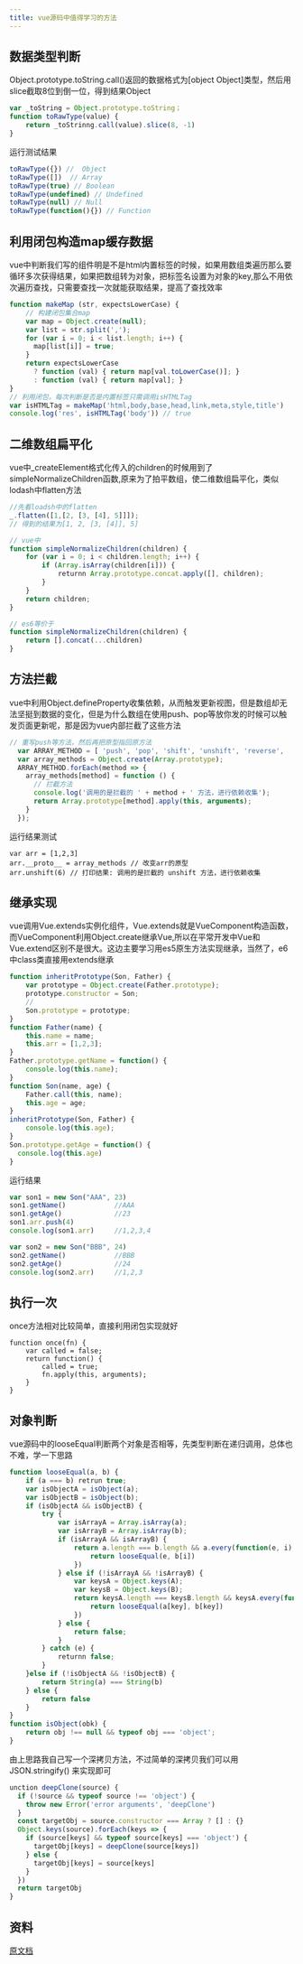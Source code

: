 ```yaml
---
title: vue源码中值得学习的方法
---
```


## 数据类型判断

Object.prototype.toString.call()返回的数据格式为[object Object]类型，然后用slice截取8位到倒一位，得到结果Object

```js
var _toString = Object.prototype.toString；
function toRawType(value) {
    return _toStrinng.call(value).slice(8, -1)
}
```
运行测试结果
```js
toRawType({}) //  Object 
toRawType([])  // Array    
toRawType(true) // Boolean
toRawType(undefined) // Undefined
toRawType(null) // Null
toRawType(function(){}) // Function
```

## 利用闭包构造map缓存数据
vue中判断我们写的组件明是不是html内置标签的时候，如果用数组类遍历那么要循环多次获得结果，如果把数组转为对象，把标签名设置为对象的key,那么不用依次遍历查找，只需要查找一次就能获取结果，提高了查找效率

```js
function makeMap (str, expectsLowerCase) {
    // 构建闭包集合map
    var map = Object.create(null);
    var list = str.split(',');
    for (var i = 0; i < list.length; i++) {
      map[list[i]] = true;
    }
    return expectsLowerCase
      ? function (val) { return map[val.toLowerCase()]; }
      : function (val) { return map[val]; }
}
// 利用闭包，每次判断是否是内置标签只需调用isHTMLTag
var isHTMLTag = makeMap('html,body,base,head,link,meta,style,title')
console.log('res', isHTMLTag('body')) // true
```

## 二维数组扁平化
vue中_createElement格式化传入的children的时候用到了simpleNormalizeChildren函数,原来为了拍平数组，使二维数组扁平化，类似lodash中flatten方法
```js
//先看loadsh中的flatten
_.flatten([1,[2, [3, [4], 5]]]);
// 得到的结果为[1, 2, [3, [4]], 5]

// vue中
function simpleNormalizeChildren(children) {
    for (var i = 0; i < children.length; i++) {
        if (Array.isArray(children[i])) {
            returnn Array.prototype.concat.apply([], children);
        }
    }
    return children;
}

// es6等价于
function simpleNormalizeChildren(children) {
    return [].concat(...children)
}
```

## 方法拦截
vue中利用Object.defineProperty收集依赖，从而触发更新视图，但是数组却无法坚挺到数据的变化，但是为什么数组在使用push、pop等放你发的时候可以触发页面更新呢，那是因为vue内部拦截了这些方法

```js
// 重写push等方法，然后再把原型指回原方法
  var ARRAY_METHOD = [ 'push', 'pop', 'shift', 'unshift', 'reverse',  'sort', 'splice' ];
  var array_methods = Object.create(Array.prototype);
  ARRAY_METHOD.forEach(method => {
    array_methods[method] = function () {
      // 拦截方法
      console.log('调用的是拦截的 ' + method + ' 方法，进行依赖收集');
      return Array.prototype[method].apply(this, arguments);
    }
  });
```
运行结果测试
```
var arr = [1,2,3]
arr.__proto__ = array_methods // 改变arr的原型
arr.unshift(6) // 打印结果: 调用的是拦截的 unshift 方法，进行依赖收集
```

## 继承实现
vue调用Vue.extends实例化组件，Vue.extends就是VueComponent构造函数，而VueComponent利用Object.create继承Vue,所以在平常开发中Vue和Vue.extend区别不是很大。这边主要学习用es5原生方法实现继承，当然了，e6中class类直接用extends继承

```js
function inheritPrototype(Son, Father) {
    var prototype = Object.create(Father.prototype);
    prototype.constructor = Son;
    // 
    Son.prototype = prototype;
}
function Father(name) {
    this.name = name;
    this.arr = [1,2,3];
}
Father.prototype.getName = function() {
    console.log(this.name);
}
function Son(name, age) {
    Father.call(this, name);
    this.age = age;
}
inheritPrototype(Son, Father) {
    console.log(this.age);
}
Son.prototype.getAge = function() {
  console.log(this.age)
}

```
运行结果
```js
var son1 = new Son("AAA", 23)
son1.getName()            //AAA
son1.getAge()             //23
son1.arr.push(4)          
console.log(son1.arr)     //1,2,3,4

var son2 = new Son("BBB", 24)
son2.getName()            //BBB
son2.getAge()             //24
console.log(son2.arr)     //1,2,3
```
## 执行一次
once方法相对比较简单，直接利用闭包实现就好
```
function once(fn) {
    var called = false;
    return function() {
        called = true;
        fn.apply(this, arguments);
    }
}
```

## 对象判断
vue源码中的looseEqual判断两个对象是否相等，先类型判断在递归调用，总体也不难，学一下思路
```js
function looseEqual(a, b) {
    if (a === b) retrun true;
    var isObjectA = isObject(a);
    var isObjectB = isObject(b);
    if (isObjectA && isObjectB) {
        try {
            var isArrayA = Array.isArray(a);
            var isArrayB = Array.isArray(b);
            if (isArrayA && isArrayB) {
                return a.length === b.length && a.every(function(e, i) {
                    return looseEqual(e, b[i])
                })
            } else if (!isArrayA && !isArrayB) {
                var keysA = Object.keys(A);
                var keysB = Object.keys(B);
                return keysA.length === keysB.length && keysA.every(function (key) {
                    return looseEqual(a[key], b[key])
                })
            } else {
                return false;
            }
        } catch (e) {
            returnn false;
        }
    }else if (!isObjectA && !isObjectB) {
        return String(a) === String(b)
    } else {
        return false
    }
}
function isObject(obk) {
    return obj !== null && typeof obj === 'object';
}
```
由上思路我自己写一个深拷贝方法，不过简单的深拷贝我们可以用 JSON.stringify() 来实现即可

```js
unction deepClone(source) {
  if (!source && typeof source !== 'object') {
    throw new Error('error arguments', 'deepClone')
  }
  const targetObj = source.constructor === Array ? [] : {}
  Object.keys(source).forEach(keys => {
    if (source[keys] && typeof source[keys] === 'object') {
      targetObj[keys] = deepClone(source[keys])
    } else {
      targetObj[keys] = source[keys]
    }
  })
  return targetObj
}
```

## 资料
[原文档](https://segmentfault.com/a/1190000025157159)
